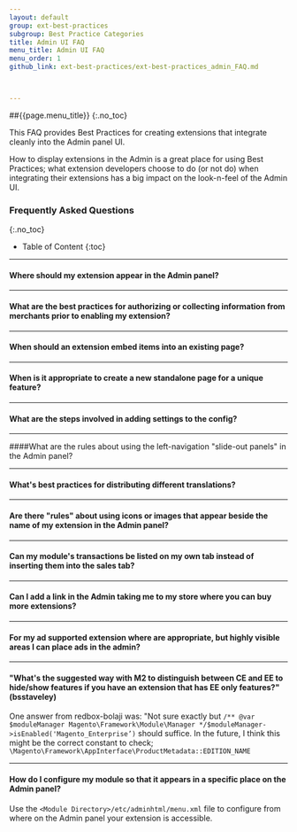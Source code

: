 ```yaml
---
layout: default
group: ext-best-practices
subgroup: Best Practice Categories
title: Admin UI FAQ
menu_title: Admin UI FAQ
menu_order: 1
github_link: ext-best-practices/ext-best-practices_admin_FAQ.md



---
```

##{{page.menu_title}}
{:.no_toc}

This FAQ provides Best Practices for creating extensions that integrate cleanly into the Admin panel UI.

How to display extensions in the Admin is a great place for using Best Practices; what extension developers choose to do (or not do) when integrating their extensions has a big impact on the look-n-feel of the Admin UI.

### Frequently Asked Questions
{:.no_toc}
* Table of Content
{:toc}

____

#### Where should my extension appear in the Admin panel?

____

#### What are the best practices for authorizing or collecting information from merchants prior to enabling my extension?

____

#### When should an extension embed items into an existing page?

____

#### When is it appropriate to create a new standalone page for a unique feature?

____


#### What are the steps involved in adding settings to the config?

____

####What are the rules about using the left-navigation "slide-out panels" in the Admin panel?

____


#### What's best practices for distributing different translations?

____

#### Are there "rules" about using icons or images that appear beside the name of my extension in the Admin panel?

____

#### Can my module's transactions be listed on my own tab instead of inserting them into the sales tab?

____

#### Can I add a link in the Admin taking me to my store where you can buy more extensions?

____

#### For my ad supported extension where are appropriate, but highly visible areas I can place ads in the admin?

____

#### "What's the suggested way with M2 to distinguish between CE and EE to hide/show features if you have an extension that has EE only features?" (bsstaveley)

One answer from redbox-bolaji was: "Not sure exactly but `/** @var $moduleManager Magento\Framework\Module\Manager */$moduleManager->isEnabled('Magento_Enterprise’)` should suffice.  In the future, I think this might be the correct constant to check;  `\Magento\Framework\AppInterface\ProductMetadata::EDITION_NAME`

____

#### How do I configure my module so that it appears in a specific place on the Admin panel?

Use the `<Module Directory>/etc/adminhtml/menu.xml` file to configure from where on the Admin panel your extension is accessible.
